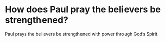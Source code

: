 # How does Paul pray the believers be strengthened?

Paul prays the believers be strengthened with power through God’s Spirit.
